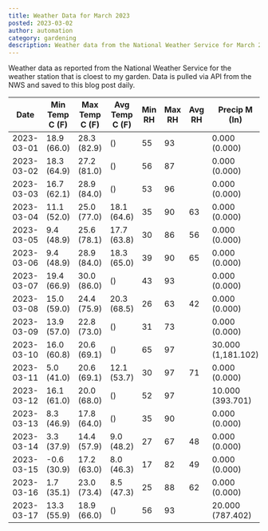 ```yaml
---
title: Weather Data for March 2023
posted: 2023-03-02
author: automation
category: gardening
description: Weather data from the National Weather Service for March 2023
---
```


Weather data as reported from the National Weather Service for the weather station 
that is cloest to my garden. Data is pulled via API from the NWS and saved to this 
blog post daily.

|Date|Min Temp C (F)|Max Temp C (F)|Avg Temp C (F)|Min RH|Max RH|Avg RH|Precip M (In)|Avg Precip/Hr|
|---|---|---|---|---|---|---|---|---|
|2023-03-01|18.9 (66.0)|28.3 (82.9)| ()|55|93||0.000 (0.000)|0.000 (0.000)|
|2023-03-02|18.3 (64.9)|27.2 (81.0)| ()|56|87||0.000 (0.000)|0.000 (0.000)|
|2023-03-03|16.7 (62.1)|28.9 (84.0)| ()|53|96||0.000 (0.000)|0.000 (0.000)|
|2023-03-04|11.1 (52.0)|25.0 (77.0)|18.1 (64.6)|35|90|63|0.000 (0.000)|0.000 (0.000)|
|2023-03-05|9.4 (48.9)|25.6 (78.1)|17.7 (63.8)|30|86|56|0.000 (0.000)|0.000 (0.000)|
|2023-03-06|9.4 (48.9)|28.9 (84.0)|18.3 (65.0)|39|90|65|0.000 (0.000)|0.000 (0.000)|
|2023-03-07|19.4 (66.9)|30.0 (86.0)| ()|43|93||0.000 (0.000)|0.000 (0.000)|
|2023-03-08|15.0 (59.0)|24.4 (75.9)|20.3 (68.5)|26|63|42|0.000 (0.000)|0.000 (0.000)|
|2023-03-09|13.9 (57.0)|22.8 (73.0)| ()|31|73||0.000 (0.000)|0.000 (0.000)|
|2023-03-10|16.0 (60.8)|20.6 (69.1)| ()|65|97||30.000 (1,181.102)|23.622 (23.622)|
|2023-03-11|5.0 (41.0)|20.6 (69.1)|12.1 (53.7)|30|97|71|0.000 (0.000)|0.000 (0.000)|
|2023-03-12|16.1 (61.0)|20.0 (68.0)| ()|52|97||10.000 (393.701)|11.249 (11.249)|
|2023-03-13|8.3 (46.9)|17.8 (64.0)| ()|35|90||0.000 (0.000)|0.000 (0.000)|
|2023-03-14|3.3 (37.9)|14.4 (57.9)|9.0 (48.2)|27|67|48|0.000 (0.000)|0.000 (0.000)|
|2023-03-15|-0.6 (30.9)|17.2 (63.0)|8.0 (46.3)|17|82|49|0.000 (0.000)|0.000 (0.000)|
|2023-03-16|1.7 (35.1)|23.0 (73.4)|8.5 (47.3)|25|88|62|0.000 (0.000)|0.000 (0.000)|
|2023-03-17|13.3 (55.9)|18.9 (66.0)| ()|56|93||20.000 (787.402)|26.247 (26.247)|
